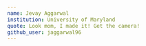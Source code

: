```yaml
---
name: Jevay Aggarwal
institution: University of Maryland 
quote: Look mom, I made it! Get the camera!
github_user: jaggarwal96
---
```

